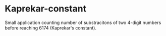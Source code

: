 # Kaprekar-constant
Small application counting number of substracitons of two 4-digit numbers before reaching 6174 (Kaprekar's constant).
